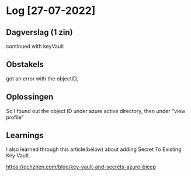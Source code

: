 # Log [27-07-2022]

## Dagverslag (1 zin)
  
continued with keyVault
## Obstakels

got an error with the objectID, 
## Oplossingen

So I found out the object ID under azure active directory, then under "view profile"

## Learnings

I also learned through this article(below) about adding Secret To Existing Key Vault.

https://ochzhen.com/blog/key-vault-and-secrets-azure-bicep